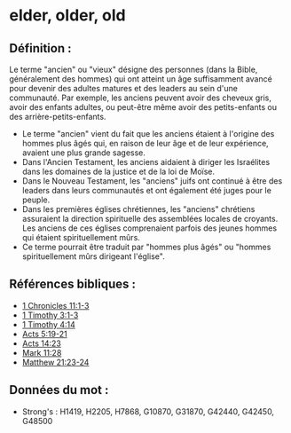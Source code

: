 # elder, older, old

## Définition :

Le terme "ancien" ou "vieux" désigne des personnes (dans la Bible, généralement des hommes) qui ont atteint un âge suffisamment avancé pour devenir des adultes matures et des leaders au sein d'une communauté. Par exemple, les anciens peuvent avoir des cheveux gris, avoir des enfants adultes, ou peut-être même avoir des petits-enfants ou des arrière-petits-enfants.

* Le terme "ancien" vient du fait que les anciens étaient à l'origine des hommes plus âgés qui, en raison de leur âge et de leur expérience, avaient une plus grande sagesse.
* Dans l'Ancien Testament, les anciens aidaient à diriger les Israélites dans les domaines de la justice et de la loi de Moïse.
* Dans le Nouveau Testament, les "anciens" juifs ont continué à être des leaders dans leurs communautés et ont également été juges pour le peuple.
* Dans les premières églises chrétiennes, les "anciens" chrétiens assuraient la direction spirituelle des assemblées locales de croyants. Les anciens de ces églises comprenaient parfois des jeunes hommes qui étaient spirituellement mûrs.
* Ce terme pourrait être traduit par "hommes plus âgés" ou "hommes spirituellement mûrs dirigeant l'église".

## Références bibliques :

* [1 Chronicles 11:1-3](rc://en/tn/help/1ch/11/01)
* [1 Timothy 3:1-3](rc://en/tn/help/1ti/03/01)
* [1 Timothy 4:14](rc://en/tn/help/1ti/04/14)
* [Acts 5:19-21](rc://en/tn/help/act/05/19)
* [Acts 14:23](rc://en/tn/help/act/14/23)
* [Mark 11:28](rc://en/tn/help/mrk/11/28)
* [Matthew 21:23-24](rc://en/tn/help/mat/21/23)

## Données du mot :

* Strong's : H1419, H2205, H7868, G10870, G31870, G42440, G42450, G48500
